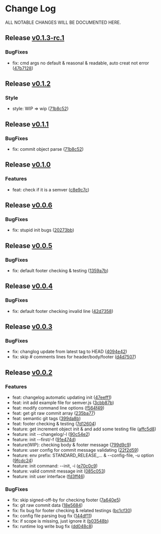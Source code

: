 # Change Log
ALL NOTABLE CHANGES WILL BE DOCUMENTED HERE.

## Release [v0.1.3-rc.1](https://github.com/gkide/standard-release/releases/tag/v0.1.3-rc.1)

### BugFixes
- fix: cmd args no default & reasonal & readable, auto creat not error ([47b7128](https://github.com/gkide/standard-release/commit/47b7128))

## Release [v0.1.2](https://github.com/gkide/standard-release/releases/tag/v0.1.2)

### Style
- style: WIP => wip ([71b8c52](https://github.com/gkide/standard-release/commit/12383b2))

## Release [v0.1.1](https://github.com/gkide/standard-release/releases/tag/v0.1.1)

### BugFixes
- fix: commit object parse ([71b8c52](https://github.com/gkide/standard-release/commit/71b8c52))

## Release [v0.1.0](https://github.com/gkide/standard-release/releases/tag/v0.1.0)

### Features
- feat: check if it is a semver ([c8e9c7c](https://github.com/gkide/standard-release/commit/c8e9c7c))

## Release [v0.0.6](https://github.com/gkide/standard-release/releases/tag/v0.0.6)

### BugFixes
- fix: stupid init bugs ([20273bb](https://github.com/gkide/standard-release/commit/20273bb))

## Release [v0.0.5](https://github.com/gkide/standard-release/releases/tag/v0.0.5)

### BugFixes
- fix: default footer checking & testing ([1359a7b](https://github.com/gkide/standard-release/commit/1359a7b))

## Release [v0.0.4](https://github.com/gkide/standard-release/releases/tag/v0.0.4)

### BugFixes
- fix: default footer checking invalid line ([42d7358](https://github.com/gkide/standard-release/commit/42d7358))

## Release [v0.0.3](https://github.com/gkide/standard-release/releases/tag/v0.0.3)

### BugFixes
- fix: changlog update from latest tag to HEAD ([4094e42](https://github.com/gkide/standard-release/commit/4094e42))
- fix: skip # comments lines for header/body/footer ([d4d7507](https://github.com/gkide/standard-release/commit/d4d7507))

## Release [v0.0.2](https://github.com/gkide/standard-release/releases/tag/v0.0.2)

### Features
- feat: changelog automatic updating init ([47eeff1](https://github.com/gkide/standard-release/commit/47eeff1))
- feat: init add example file for semver.js ([3cbb87b](https://github.com/gkide/standard-release/commit/3cbb87b))
- feat: modify command line options ([f564f49](https://github.com/gkide/standard-release/commit/f564f49))
- feat: get git raw commit array ([235ba77](https://github.com/gkide/standard-release/commit/235ba77))
- feat: semantic git tags ([399da8b](https://github.com/gkide/standard-release/commit/399da8b))
- feat: footer checking & testing ([7d12604](https://github.com/gkide/standard-release/commit/7d12604))
- feature: get increment object init & and add some testing file ([affc5d8](https://github.com/gkide/standard-release/commit/affc5d8))
- feature: init --changelog/-l ([90c54e2](https://github.com/gkide/standard-release/commit/90c54e2))
- feature: init --first/-f ([91e474d](https://github.com/gkide/standard-release/commit/91e474d))
- feature(WIP): checking body & footer message ([799d9c9](https://github.com/gkide/standard-release/commit/799d9c9))
- feature: user config for commit message validating ([22f2d59](https://github.com/gkide/standard-release/commit/22f2d59))
- feature: env prefix: STANDARD_RELEASE_... & --config-file, -u option ([9fcdc24](https://github.com/gkide/standard-release/commit/9fcdc24))
- feature: init command: --init, -i ([e70c0c9](https://github.com/gkide/standard-release/commit/e70c0c9))
- feature: valid commit message init ([085c053](https://github.com/gkide/standard-release/commit/085c053))
- feature: init user interface ([fd3ff46](https://github.com/gkide/standard-release/commit/fd3ff46))

### BugFixes
- fix: skip signed-off-by for checking footer ([7a640e5](https://github.com/gkide/standard-release/commit/7a640e5))
- fix: git raw commit data ([18e5684](https://github.com/gkide/standard-release/commit/18e5684))
- fix: fix bug for footer checking & related testings ([bc1cf30](https://github.com/gkide/standard-release/commit/bc1cf30))
- fix: config file parsing bug fix ([144df11](https://github.com/gkide/standard-release/commit/144df11))
- fix: if scope is missing, just ignore it ([b03548b](https://github.com/gkide/standard-release/commit/b03548b))
- fix: runtime log write bug fix ([dd048c8](https://github.com/gkide/standard-release/commit/dd048c8))
